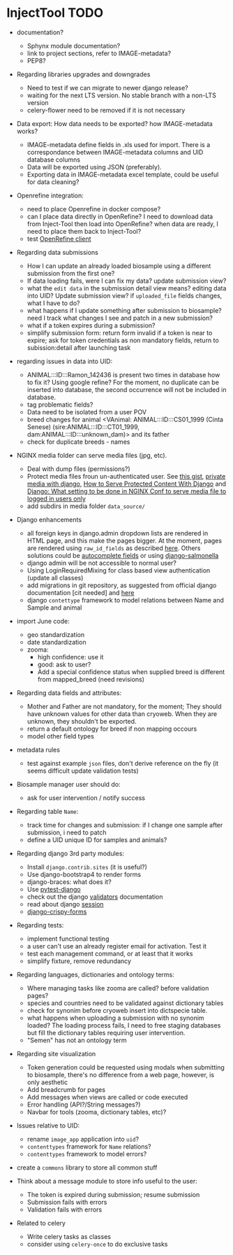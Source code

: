 
InjectTool TODO
===============

* documentation?
  - Sphynx module documentation?
  - link to project sections, refer to IMAGE-metadata?
  - PEP8?

* Regarding libraries upgrades and downgrades
  - Need to test if we can migrate to newer django release?
  - waiting for the next LTS version. No stable branch with a non-LTS version
  - celery-flower need to be removed if it is not necessary

* Data export: How data needs to be exported? how IMAGE-metadata works?
  - IMAGE-metadata define fields in .xls used for import. There is a correspondance
    between IMAGE-metadata columns and UID database columns
  - Data will be exported using JSON (preferably).
  - Exporting data in IMAGE-metadata excel template, could be useful for data
    cleaning?

* Openrefine integration:
  - need to place Openrefine in docker compose?
  - can I place data directly in OpenRefine? I need to download data from Inject-Tool
    then load into OpenRefine? when data are ready, I need to place them back to Inject-Tool?
  - test [OpenRefine client](https://github.com/OpenRefine/refine-client-py)

* Regarding data submissions
  - How I can update an already loaded biosample using a different submission from
    the first one?
  - If data loading fails, were I can fix my data? update submission view?
  - what the `edit data` in the submission detail view means? editing data into UID?
    Update submission view? if `uploaded_file` fields changes, what I have
    to do?
  - what happens if I update something after submission to biosample? need I track
    what changes I see and patch in a new submission?
  - what if a token expires during a submission?
  - simplify submission form: return form invalid if a token is near to expire;
    ask for token credentials as non mandatory fields, return to subission:detail
    after launching task

* regarding issues in data into UID:
  - ANIMAL:::ID:::Ramon_142436 is present two times in database how to fix it?
    Using google refine? For the moment, no duplicate can be inserted into database,
    the second occurrence will not be included in database.
  - tag problematic fields?
  - Data need to be isolated from a user POV
  - breed changes for animal <VAnimal: ANIMAL:::ID:::CS01_1999 (Cinta Senese) (sire:ANIMAL:::ID:::CT01_1999, dam:ANIMAL:::ID:::unknown_dam)>
    and its father
  - check for duplicate breeds - names

* NGINX media folder can serve media files (jpg, etc).
  - Deal with dump files (permissions?)
  - Protect media files froun un-authenticated user. See
    [this gist](https://gist.github.com/cobusc/ea1d01611ef05dacb0f33307e292abf4),
    [private media with django](http://racingtadpole.com/blog/private-media-with-django/),
    [How to Serve Protected Content With Django](https://wellfire.co/learn/nginx-django-x-accel-redirects/)
    and [Django: What setting to be done in NGINX Conf to serve media file to logged in users only](https://www.digitalocean.com/community/questions/django-what-setting-to-be-done-in-nginx-conf-to-serve-media-file-to-logged-in-users-only)
  - add subdirs in media folder `data_source/`

* Django enhancements
  - all foreign keys in django.admin dropdown lists are rendered in HTML page, and this make the
    pages bigger. At the moment, pages are rendered using `raw_id_fields` as described
    [here](https://books.agiliq.com/projects/django-admin-cookbook/en/latest/many_fks.html).
    Others solutions could be [autocomplete fields](http://django-extensions.readthedocs.io/en/latest/admin_extensions.html?highlight=ForeignKeyAutocompleteAdmin)
    or using [django-salmonella](https://github.com/lincolnloop/django-dynamic-raw-id)
  - django admin will be not accessible to normal user?
  - Using LoginRequiredMixing for class based view authentication (update all classes)
  - add migrations in git repository, as suggested from official django documentation
    [cit needed] and [here](https://stackoverflow.com/questions/28035119/should-i-be-adding-the-django-migration-files-in-the-gitignore-file)
  - django `contettype` framework to model relations between Name and Sample and
    animal

* import June code:
  - geo standardization
  - date standardization
  - zooma:
    - high confidence: use it
    - good: ask to user?
    - Add a special confidence status when supplied breed is different from
      mapped_breed (need revisions)

* Regarding data fields and attributes:
  - Mother and Father are not mandatory, for the moment; They should have unknown
    values for other data than cryoweb. When they are unknown, they shouldn't be
    exported.
  - return a default ontology for breed if non mapping occours
  - model other field types

* metadata rules
  - test against example `json` files, don't derive reference on the fly (it
    seems difficult update validation tests)

* Biosample manager user should do:
  - ask for user intervention / notify success

* Regarding table `Name`:
  - track time for changes and submission: if I change one sample after submission,
    i need to patch
  - define a UID unique ID for samples and animals?

* Regarding django 3rd party modules:
  - Install `django.contrib.sites` (it is useful?)
  - Use django-bootstrap4 to render forms
  - django-braces: what does it?
  - Use [pytest-django](https://pytest-django.readthedocs.io/en/latest/)
  - check out the django [validators](https://docs.djangoproject.com/en/1.11/ref/validators/)
    documentation
  - read about django [session](https://docs.djangoproject.com/en/1.11/topics/http/sessions/)
  - [django-crispy-forms](https://simpleisbetterthancomplex.com/tutorial/2018/08/13/how-to-use-bootstrap-4-forms-with-django.html)

* Regarding tests:
  - implement functional testing
  - a user can't use an already register email for activation. Test it
  - test each management command, or at least that it works
  - simplify fixture, remove redundancy

* Regarding languages, dictionaries and ontology terms:
  - Where managing tasks like zooma are called? before validation pages?
  - species and countries need to be validated against dictionary tables
  - check for synonim before cryoweb insert into dictspecie table.
  - what happens when uploading a submission with no synonim loaded? The loading
    process fails, I need to free staging databases but fill the dictionary tables
    requiring user intervention.
  - "Semen" has not an ontology term

* Regarding site visualization
  - Token generation could be requested using modals when submitting to biosample,
    there's no difference from a web page, however, is only aesthetic
  - Add breadcrumb for pages
  - Add messages when views are called or code executed
  - Error handling (API?/String messages?)
  - Navbar for tools (zooma, dictionary tables, etc)?

* Issues relative to UID:
  - rename `image_app` application into `uid`?
  - `contenttypes` framework for `Name` relations?
  - `contenttypes` framework to model errors?

* create a `commons` library to store all common stuff

* Think about a message module to store info useful to the user:
  - The token is expired during submission; resume submission
  - Submission fails with errors
  - Validation fails with errors

* Related to celery
  - Write celery tasks as classes
  - consider using `celery-once` to do exclusive tasks
